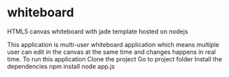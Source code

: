 whiteboard
==========

HTML5 canvas whiteboard with jade template hosted on nodejs


This application is multi-user whiteboard application which means multiple user can edit in the canvas at the same time and changes happens in real time.
To run this application
  Clone the project
  Go to project folder 
  Install the dependencies
	  npm install
  node app.js
